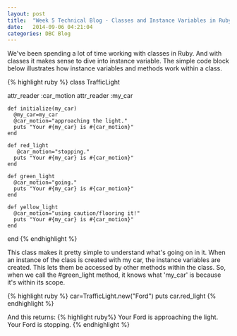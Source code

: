 ```yaml
---
layout: post
title:  "Week 5 Technical Blog - Classes and Instance Variables in Ruby"
date:   2014-09-06 04:21:04
categories: DBC Blog
---
```

We've been spending a lot of time working with classes in Ruby.  And with classes it makes sense to dive into instance variable.  The simple code block below illustrates how instance variables and methods work within a class.

{% highlight ruby %}
class TrafficLight

  attr_reader :car_motion
  attr_reader :my_car

    def initialize(my_car)
      @my_car=my_car
      @car_motion="approaching the light."
      puts "Your #{my_car} is #{car_motion}"
    end

    def red_light
       @car_motion="stopping."
      puts "Your #{my_car} is #{car_motion}"
    end

    def green_light
      @car_motion="going."
      puts "Your #{my_car} is #{car_motion}"
    end

    def yellow_light
      @car_motion="using caution/flooring it!"
      puts "Your #{my_car} is #{car_motion}"
    end
  end
{% endhighlight %}

This class makes it pretty simple to understand what's going on in it.  When an instance of the class is created with my car, the instance variables are created.  This lets them be accessed by other methods within the class.
So, when we call the #green_light method, it knows what 'my_car' is  because it's within its scope.

{% highlight ruby %}
car=TrafficLight.new("Ford")
puts car.red_light
{% endhighlight %}

And this returns:
{% highlight ruby%}
Your Ford is approaching the light.
Your Ford is stopping.
{% endhighlight %}